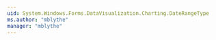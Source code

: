 ```yaml
---
uid: System.Windows.Forms.DataVisualization.Charting.DateRangeType
ms.author: "mblythe"
manager: "mblythe"
---
```

